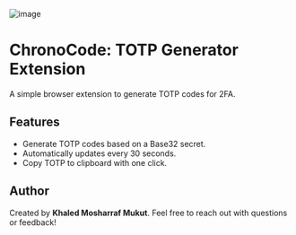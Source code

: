 ![image](https://github.com/user-attachments/assets/025d3c81-53bf-4499-82f3-a7489e8abb9b)


# ChronoCode: TOTP Generator Extension

A simple browser extension to generate TOTP codes for 2FA.

## Features
- Generate TOTP codes based on a Base32 secret.
- Automatically updates every 30 seconds.
- Copy TOTP to clipboard with one click.

## Author
Created by **Khaled Mosharraf Mukut**. Feel free to reach out with questions or feedback!

